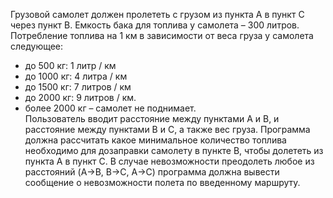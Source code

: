 Грузовой самолет должен пролететь с грузом из пункта А в пункт С через пункт В. Емкость бака для топлива у самолета – 300 литров. Потребление топлива на 1 км в зависимости от веса груза у самолета следующее:  
- до 500 кг: 1 литр / км
- до 1000 кг: 4 литра / км  
- до 1500 кг: 7 литров / км  
- до 2000 кг: 9 литров / км.  
- более 2000 кг – самолет не поднимает.  
Пользователь вводит расстояние между пунктами А и В, и расстояние между пунктами В и С, а также вес груза. Программа должна рассчитать какое минимальное количество топлива необходимо для дозаправки самолету в пункте В, чтобы долететь из пункта А в пункт С. В случае невозможности преодолеть любое из расстояний (A->B, B->C, A->C) программа должна вывести сообщение о невозможности полета по введенному маршруту.
